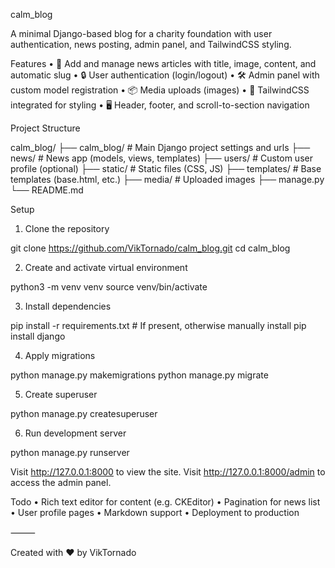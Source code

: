calm_blog

A minimal Django-based blog for a charity foundation with user authentication, news posting, admin panel, and TailwindCSS styling.

Features
	•	📰 Add and manage news articles with title, image, content, and automatic slug
	•	🔒 User authentication (login/logout)
	•	🛠 Admin panel with custom model registration
	•	📦 Media uploads (images)
	•	🧩 TailwindCSS integrated for styling
	•	🖥 Header, footer, and scroll-to-section navigation

Project Structure

calm_blog/
├── calm_blog/          # Main Django project settings and urls
├── news/               # News app (models, views, templates)
├── users/              # Custom user profile (optional)
├── static/             # Static files (CSS, JS)
├── templates/          # Base templates (base.html, etc.)
├── media/              # Uploaded images
├── manage.py
└── README.md

Setup

1. Clone the repository

git clone https://github.com/VikTornado/calm_blog.git
cd calm_blog

2. Create and activate virtual environment

python3 -m venv venv
source venv/bin/activate

3. Install dependencies

pip install -r requirements.txt  # If present, otherwise manually install
pip install django

4. Apply migrations

python manage.py makemigrations
python manage.py migrate

5. Create superuser

python manage.py createsuperuser

6. Run development server

python manage.py runserver

Visit http://127.0.0.1:8000 to view the site.
Visit http://127.0.0.1:8000/admin to access the admin panel.

Todo
	•	Rich text editor for content (e.g. CKEditor)
	•	Pagination for news list
	•	User profile pages
	•	Markdown support
	•	Deployment to production

⸻

Created with ❤️ by VikTornado